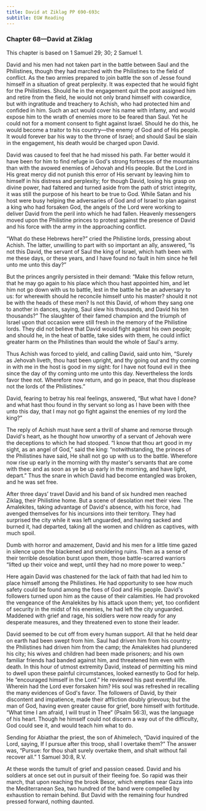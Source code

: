 ```yaml
---
title: David at Ziklag PP 690-693c
subtitle: EGW Reading
---
```


### Chapter 68—David at Ziklag

This chapter is based on 1 Samuel 29; 30; 2 Samuel 1.

David and his men had not taken part in the battle between Saul and the Philistines, though they had marched with the Philistines to the field of conflict. As the two armies prepared to join battle the son of Jesse found himself in a situation of great perplexity. It was expected that he would fight for the Philistines. Should he in the engagement quit the post assigned him and retire from the field, he would not only brand himself with cowardice, but with ingratitude and treachery to Achish, who had protected him and confided in him. Such an act would cover his name with infamy, and would expose him to the wrath of enemies more to be feared than Saul. Yet he could not for a moment consent to fight against Israel. Should he do this, he would become a traitor to his country—the enemy of God and of His people. It would forever bar his way to the throne of Israel; and should Saul be slain in the engagement, his death would be charged upon David.

David was caused to feel that he had missed his path. Far better would it have been for him to find refuge in God's strong fortresses of the mountains than with the avowed enemies of Jehovah and His people. But the Lord in His great mercy did not punish this error of His servant by leaving him to himself in his distress and perplexity; for though David, losing his grasp on divine power, had faltered and turned aside from the path of strict integrity, it was still the purpose of his heart to be true to God. While Satan and his host were busy helping the adversaries of God and of Israel to plan against a king who had forsaken God, the angels of the Lord were working to deliver David from the peril into which he had fallen. Heavenly messengers moved upon the Philistine princes to protest against the presence of David and his force with the army in the approaching conflict.

“What do these Hebrews here?” cried the Philistine lords, pressing about Achish. The latter, unwilling to part with so important an ally, answered, “Is not this David, the servant of Saul the king of Israel, which hath been with me these days, or these years, and I have found no fault in him since he fell unto me unto this day?”

But the princes angrily persisted in their demand: “Make this fellow return, that he may go again to his place which thou hast appointed him, and let him not go down with us to battle, lest in the battle he be an adversary to us: for wherewith should he reconcile himself unto his master? should it not be with the heads of these men? Is not this David, of whom they sang one to another in dances, saying, Saul slew his thousands, and David his ten thousands?” The slaughter of their famed champion and the triumph of Israel upon that occasion were still fresh in the memory of the Philistine lords. They did not believe that David would fight against his own people; and should he, in the heat of battle, take sides with them, he could inflict greater harm on the Philistines than would the whole of Saul's army.

Thus Achish was forced to yield, and calling David, said unto him, “Surely as Jehovah liveth, thou hast been upright, and thy going out and thy coming in with me in the host is good in my sight: for I have not found evil in thee since the day of thy coming unto me unto this day. Nevertheless the lords favor thee not. Wherefore now return, and go in peace, that thou displease not the lords of the Philistines.”

David, fearing to betray his real feelings, answered, “But what have I done? and what hast thou found in thy servant so long as I have been with thee unto this day, that I may not go fight against the enemies of my lord the king?”

The reply of Achish must have sent a thrill of shame and remorse through David's heart, as he thought how unworthy of a servant of Jehovah were the deceptions to which he had stooped. “I know that thou art good in my sight, as an angel of God,” said the king: “notwithstanding, the princes of the Philistines have said, He shall not go up with us to the battle. Wherefore now rise up early in the morning with thy master's servants that are come with thee: and as soon as ye be up early in the morning, and have light, depart.” Thus the snare in which David had become entangled was broken, and he was set free.

After three days’ travel David and his band of six hundred men reached Ziklag, their Philistine home. But a scene of desolation met their view. The Amalekites, taking advantage of David's absence, with his force, had avenged themselves for his incursions into their territory. They had surprised the city while it was left unguarded, and having sacked and burned it, had departed, taking all the women and children as captives, with much spoil.

Dumb with horror and amazement, David and his men for a little time gazed in silence upon the blackened and smoldering ruins. Then as a sense of their terrible desolation burst upon them, those battle-scarred warriors “lifted up their voice and wept, until they had no more power to weep.”

Here again David was chastened for the lack of faith that had led him to place himself among the Philistines. He had opportunity to see how much safety could be found among the foes of God and His people. David's followers turned upon him as the cause of their calamities. He had provoked the vengeance of the Amalekites by his attack upon them; yet, too confident of security in the midst of his enemies, he had left the city unguarded. Maddened with grief and rage, his soldiers were now ready for any desperate measures, and they threatened even to stone their leader.

David seemed to be cut off from every human support. All that he held dear on earth had been swept from him. Saul had driven him from his country; the Philistines had driven him from the camp; the Amalekites had plundered his city; his wives and children had been made prisoners; and his own familiar friends had banded against him, and threatened him even with death. In this hour of utmost extremity David, instead of permitting his mind to dwell upon these painful circumstances, looked earnestly to God for help. He “encouraged himself in the Lord.” He reviewed his past eventful life. Wherein had the Lord ever forsaken him? His soul was refreshed in recalling the many evidences of God's favor. The followers of David, by their discontent and impatience, made their affliction doubly grievous; but the man of God, having even greater cause for grief, bore himself with fortitude. “What time I am afraid, I will trust in Thee” (Psalm 56:3), was the language of his heart. Though he himself could not discern a way out of the difficulty, God could see it, and would teach him what to do.

Sending for Abiathar the priest, the son of Ahimelech, “David inquired of the Lord, saying, If I pursue after this troop, shall I overtake them?” The answer was, “Pursue: for thou shalt surely overtake them, and shalt without fail recover all.” 1 Samuel 30:8, R.V.

At these words the tumult of grief and passion ceased. David and his soldiers at once set out in pursuit of their fleeing foe. So rapid was their march, that upon reaching the brook Besor, which empties near Gaza into the Mediterranean Sea, two hundred of the band were compelled by exhaustion to remain behind. But David with the remaining four hundred pressed forward, nothing daunted.